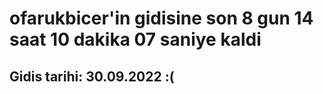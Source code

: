 # ofarukbicer'in gidisine son 8 gun 14 saat 10 dakika 07 saniye kaldi

## Gidis tarihi: 30.09.2022 :(